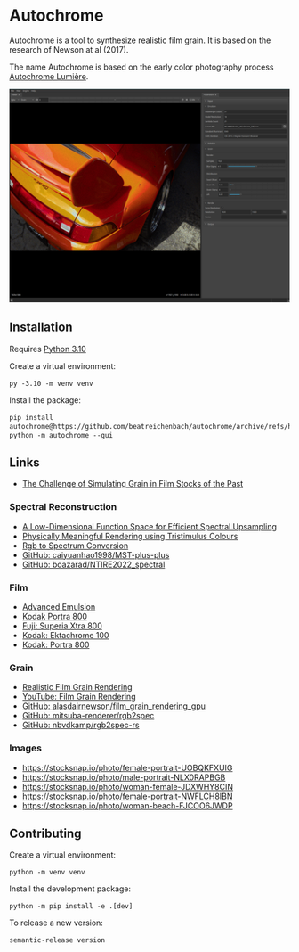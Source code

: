 # Autochrome

Autochrome is a tool to synthesize realistic film grain. It is based on the research of
Newson at al (2017).

The name Autochrome is based on the early color photography process [Autochrome Lumière].

![Screenshot of Autochrome](.github/assets/screenshot.png)

[Autochrome Lumière]: https://en.wikipedia.org/wiki/Autochrome_Lumi%C3%A8re

## Installation

Requires [Python 3.10](https://www.python.org/downloads)

Create a virtual environment:
```shell
py -3.10 -m venv venv
```

Install the package:
```shell
pip install autochrome@https://github.com/beatreichenbach/autochrome/archive/refs/heads/main.zip
python -m autochrome --gui
```

## Links

- [The Challenge of Simulating Grain in Film Stocks of the Past](https://blog.metaphysic.ai/the-challenge-of-simulating-grain-in-film-stocks-of-the-past/)

### Spectral Reconstruction

- [A Low-Dimensional Function Space for Efficient Spectral Upsampling](https://rgl.s3.eu-central-1.amazonaws.com/media/papers/Jakob2019Spectral_3.pdf)
- [Physically Meaningful Rendering using Tristimulus Colours](https://cg.ivd.kit.edu/publications/2015/spectrum/paper-preprint.pdf)
- [Rgb to Spectrum Conversion](http://sv-journal.org/2015-4/03/en/index.php?lang=en)
- [GitHub: caiyuanhao1998/MST-plus-plus](https://github.com/caiyuanhao1998/MST-plus-plus)
- [GitHub: boazarad/NTIRE2022_spectral](https://github.com/boazarad/NTIRE2022_spectral)

### Film

- [Advanced Emulsion](https://www.youtube.com/watch?v=I4_7tW-cx1I)
- [Kodak Portra 800](https://imaging.kodakalaris.com/sites/default/files/files/products/e4040_portra_800.pdf)
- [Fuji: Superia Xtra 800](https://125px.com/docs/film/fuji/superia_xtra800_datasheet.pdf)
- [Kodak: Ektachrome 100](https://imaging.kodakalaris.com/sites/default/files/files/products/e4000_ektachrome_100.pdf)
- [Kodak: Portra 800](https://imaging.kodakalaris.com/sites/default/files/files/products/e4040_portra_800.pdf)

### Grain

- [Realistic Film Grain Rendering](https://www.ipol.im/pub/art/2017/192/article_lr.pdf)
- [YouTube: Film Grain Rendering](https://cg.ivd.kit.edu/publications/2015/spectrum/paper-preprint.pdf)
- [GitHub: alasdairnewson/film_grain_rendering_gpu](https://github.com/alasdairnewson/film_grain_rendering_gpu)
- [GitHub: mitsuba-renderer/rgb2spec](https://github.com/mitsuba-renderer/rgb2spec)
- [GitHub: nbvdkamp/rgb2spec-rs](https://github.com/nbvdkamp/rgb2spec-rs)

### Images

- <https://stocksnap.io/photo/female-portrait-UOBQKFXUIG>
- <https://stocksnap.io/photo/male-portrait-NLX0RAPBGB>
- <https://stocksnap.io/photo/woman-female-JDXWHY8CIN>
- <https://stocksnap.io/photo/female-portrait-NWFLCH8IBN>
- <https://stocksnap.io/photo/woman-beach-FJCOO6JWDP>

## Contributing

Create a virtual environment:
```shell
python -m venv venv
```

Install the development package:
```shell
python -m pip install -e .[dev]
```

To release a new version:
```shell
semantic-release version
```